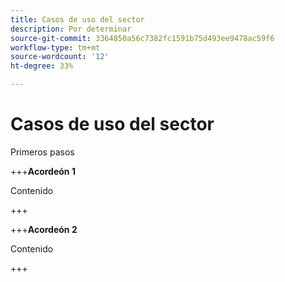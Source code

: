 ```yaml
---
title: Casos de uso del sector
description: Por determinar
source-git-commit: 3364850a56c7382fc1591b75d493ee9478ac59f6
workflow-type: tm+mt
source-wordcount: '12'
ht-degree: 33%

---
```


# Casos de uso del sector

Primeros pasos

+++**Acordeón 1**

Contenido

+++

+++**Acordeón 2**

Contenido

+++
